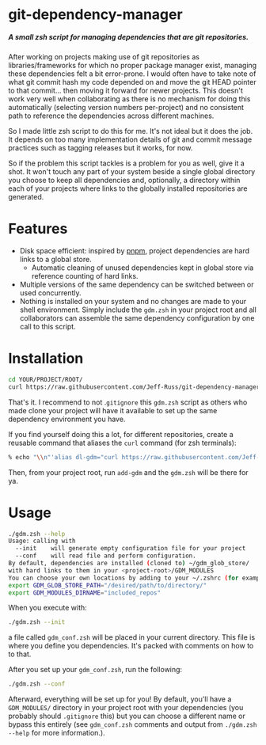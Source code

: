# git-dependency-manager

##### A small zsh script for managing dependencies that are git repositories.

After working on projects making use of git repositories as libraries/frameworks 
for which no proper package manager exist, managing these dependencies felt a bit 
error-prone. I would often have to take note of what git commit hash my code 
depended on and move the git HEAD pointer to that commit... then moving it forward 
for newer projects. This doesn't work very well when collaborating as there is no 
mechanism for doing this automatically (selecting version numbers per-project) and 
no consistent path to reference the dependencies across different machines.  

So I made little zsh script to do this for me. It's not ideal but it does the job. 
It depends on too many implementation details of git and commit message practices 
such as tagging releases but it works, for now. 

So if the problem this script tackles is a problem for you as well, give it a shot. 
It won't touch any part of your system beside a single global directory you choose 
to keep all dependencies and, optionally, a directory within each of your projects 
where links to the globally installed repositories are generated.  

# Features

* Disk space efficient:  inspired by [pnpm](https://www.npmjs.com/package/pnpm/v/3.7.0-3), project dependencies are hard links to a global store.
  * Automatic cleaning of unused dependencies kept in global store via reference counting of hard links.
* Multiple versions of the same dependency can be switched between or used concurrently.
* Nothing is installed on your system and no changes are made to your shell environment. Simply include the `gdm.zsh` in your project root and all collaborators can assemble the same dependency configuration by one call to this script.


# Installation


```sh
cd YOUR/PROJECT/ROOT/
curl https://raw.githubusercontent.com/Jeff-Russ/git-dependency-manager/main/gdm.zsh > ./gdm.zsh % chmod 755 ./gdm.zsh
```

That's it. I recommend to not .`gitignore` this `gdm.zsh` script as others who made clone 
your project will have it available to set up the same dependency environment you have.   

If you find yourself doing this a lot, for different repositories, create a reusable command 
that aliases the `curl` command (for zsh terminals):  

```zsh
% echo "\\n"'alias dl-gdm="curl https://raw.githubusercontent.com/Jeff-Russ/git-dependency-manager/main/gdm.zsh > ./gdm.zsh % chmod 755 ./gdm.zsh"' >> ~/.zshrc 
```

Then, from your project root, run `add-gdm` and the `gdm.zsh`  will be there for ya.

# Usage

```sh
./gdm.zsh --help
Usage: calling with
  --init    will generate empty configuration file for your project
  --conf    will read file and perform configuration.
By default, dependencies are installed (cloned to) ~/gdm_glob_store/ 
with hard links to them in your <project-root>/GDM_MODULES
You can choose your own locations by adding to your ~/.zshrc (for example):
export GDM_GLOB_STORE_PATH="/desired/path/to/directory/"
export GDM_MODULES_DIRNAME="included_repos"
```

When you execute with:  

```sh
./gdm.zsh --init
```

a file called `gdm_conf.zsh` will be placed in your current directory. This file 
is where you define you dependencies. It's packed with comments on how to to that.  

After you set up your  `gdm_conf.zsh`, run the following:  

```sh
./gdm.zsh --conf
```

Afterward, everything will be set up for you! By default, you'll have a `GDM_MODULES/` 
directory in your project root with your dependencies (you probably should `.gitignore` this)
but you can choose a different name or bypass this entirely (see `gdm_conf.zsh` comments and
output from `./gdm.zsh --help` for more information.).   

